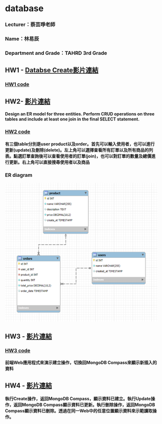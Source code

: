 # database

### Lecturer：蔡芸琤老師

### Name：林易辰

### Department and Grade：TAHRD 3rd Grade

## HW1 - [Databse Create影片連結](https://youtu.be/MOpjxAwbDgw)
### [HW1 code](https://github.com/eason-lin0213/database/tree/main/Homework1)
## HW2- [影片連結](https://youtu.be/ZSlnsxeFYJc)
#### Design an ER model for three entities. Perform CRUD operations on three tables and include at least one join in the final SELECT statement.
### [HW2 code](https://github.com/eason-lin0213/database/tree/main/databasehw2)
#### 有三個table分別是user product以及order。首先可以輸入使用者，也可以進行更新(update)及刪除(delete)。左上角可以選擇查看所有訂單以及所有商品的列表。點選訂單查詢後可以查看使用者的訂單(join)，也可以對訂單的數量及總價進行更新。右上角可以直接搜尋使用者以及商品

### ER diagram
![image](https://github.com/eason-lin0213/database/blob/main/%E8%9E%A2%E5%B9%95%E6%93%B7%E5%8F%96%E7%95%AB%E9%9D%A2%202024-10-26%20224444.png)
## HW3 - [影片連結](https://youtu.be/A84d5K-rhv4)
### [HW3 code](https://github.com/eason-lin0213/database/tree/main/noSQLHW3)
#### 前端Web應用程式來演示建立操作，切換回MongoDB Compass來顯示新插入的資料

## HW4 - [影片連結](https://youtu.be/bx9hSvMmb4U)
#### 執行Create操作，返回MongoDB Compass，顯示資料已建立。執行Update操作，返回MongoDB Compass顯示資料已更新。執行刪除操作，返回MongoDB Compass顯示資料已刪除。透過在同一Web中的任意位置顯示資料來示範讀取操作。

